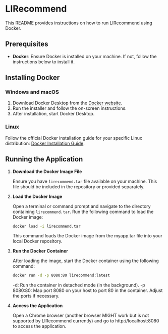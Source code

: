 # LIRecommend

This README provides instructions on how to run LIRecommend using Docker.

## Prerequisites

- **Docker**: Ensure Docker is installed on your machine. If not, follow the instructions below to install it.

## Installing Docker

### Windows and macOS

1. Download Docker Desktop from the [Docker website](https://www.docker.com/products/docker-desktop).
2. Run the installer and follow the on-screen instructions.
3. After installation, start Docker Desktop.

### Linux

Follow the official Docker installation guide for your specific Linux distribution: [Docker Installation Guide](https://docs.docker.com/engine/install/).

## Running the Application

1. **Download the Docker Image File**

   Ensure you have `lirecommend.tar` file available on your machine. This file should be included in the repository or provided separately.

2. **Load the Docker Image**

   Open a terminal or command prompt and navigate to the directory containing `lirecommend.tar`. Run the following command to load the Docker image:

   ```bash
   docker load -i lirecommend.tar
   ```

   This command loads the Docker image from the myapp.tar file into your local Docker repository.

3. **Run the Docker Container**

   After loading the image, start the Docker container using the following command:

   ```bash
   docker run -d -p 8080:80 lirecommend:latest
   ```

   -d: Run the container in detached mode (in the background).
   -p 8080:80: Map port 8080 on your host to port 80 in the container. Adjust the ports if necessary.

3. **Access the Application**

    Open a Chrome browser (another browser MIGHT work but is not supported by LIRecommend currently) and go to http://localhost:8080 to access the application.



   